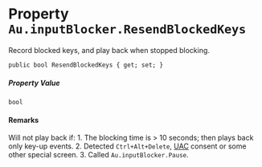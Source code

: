 # Property `Au.inputBlocker.ResendBlockedKeys`

Record blocked keys, and play back when stopped blocking.

```
public bool ResendBlockedKeys { get; set; }
```

##### Property Value

`bool`

#### Remarks

Will not play back if: 1. The blocking time is > 10 seconds; then plays back only key-up events. 2. Detected `Ctrl+Alt+Delete`, [UAC](../articles/UAC.html) consent or some other special screen. 3. Called `Au.inputBlocker.Pause`.